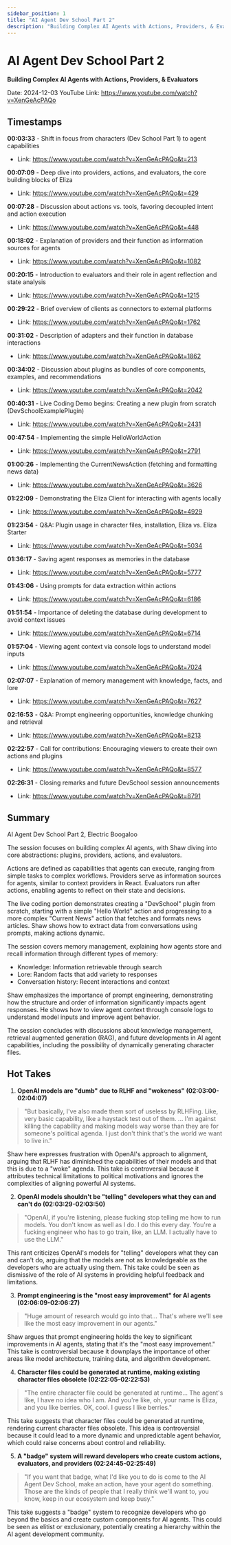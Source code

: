 ```yaml
---
sidebar_position: 1
title: "AI Agent Dev School Part 2"
description: "Building Complex AI Agents with Actions, Providers, & Evaluators"
---
```


# AI Agent Dev School Part 2

**Building Complex AI Agents with Actions, Providers, & Evaluators**

Date: 2024-12-03
YouTube Link: https://www.youtube.com/watch?v=XenGeAcPAQo

## Timestamps

**00:03:33** - Shift in focus from characters (Dev School Part 1) to agent capabilities
- Link: https://www.youtube.com/watch?v=XenGeAcPAQo&t=213

**00:07:09** - Deep dive into providers, actions, and evaluators, the core building blocks of Eliza
- Link: https://www.youtube.com/watch?v=XenGeAcPAQo&t=429

**00:07:28** - Discussion about actions vs. tools, favoring decoupled intent and action execution
- Link: https://www.youtube.com/watch?v=XenGeAcPAQo&t=448

**00:18:02** - Explanation of providers and their function as information sources for agents
- Link: https://www.youtube.com/watch?v=XenGeAcPAQo&t=1082

**00:20:15** - Introduction to evaluators and their role in agent reflection and state analysis
- Link: https://www.youtube.com/watch?v=XenGeAcPAQo&t=1215

**00:29:22** - Brief overview of clients as connectors to external platforms
- Link: https://www.youtube.com/watch?v=XenGeAcPAQo&t=1762

**00:31:02** - Description of adapters and their function in database interactions
- Link: https://www.youtube.com/watch?v=XenGeAcPAQo&t=1862

**00:34:02** - Discussion about plugins as bundles of core components, examples, and recommendations
- Link: https://www.youtube.com/watch?v=XenGeAcPAQo&t=2042

**00:40:31** - Live Coding Demo begins: Creating a new plugin from scratch (DevSchoolExamplePlugin)
- Link: https://www.youtube.com/watch?v=XenGeAcPAQo&t=2431

**00:47:54** - Implementing the simple HelloWorldAction
- Link: https://www.youtube.com/watch?v=XenGeAcPAQo&t=2791

**01:00:26** - Implementing the CurrentNewsAction (fetching and formatting news data)
- Link: https://www.youtube.com/watch?v=XenGeAcPAQo&t=3626

**01:22:09** - Demonstrating the Eliza Client for interacting with agents locally
- Link: https://www.youtube.com/watch?v=XenGeAcPAQo&t=4929

**01:23:54** - Q&A: Plugin usage in character files, installation, Eliza vs. Eliza Starter
- Link: https://www.youtube.com/watch?v=XenGeAcPAQo&t=5034

**01:36:17** - Saving agent responses as memories in the database
- Link: https://www.youtube.com/watch?v=XenGeAcPAQo&t=5777

**01:43:06** - Using prompts for data extraction within actions
- Link: https://www.youtube.com/watch?v=XenGeAcPAQo&t=6186

**01:51:54** - Importance of deleting the database during development to avoid context issues
- Link: https://www.youtube.com/watch?v=XenGeAcPAQo&t=6714

**01:57:04** - Viewing agent context via console logs to understand model inputs
- Link: https://www.youtube.com/watch?v=XenGeAcPAQo&t=7024

**02:07:07** - Explanation of memory management with knowledge, facts, and lore
- Link: https://www.youtube.com/watch?v=XenGeAcPAQo&t=7627

**02:16:53** - Q&A: Prompt engineering opportunities, knowledge chunking and retrieval
- Link: https://www.youtube.com/watch?v=XenGeAcPAQo&t=8213

**02:22:57** - Call for contributions: Encouraging viewers to create their own actions and plugins
- Link: https://www.youtube.com/watch?v=XenGeAcPAQo&t=8577

**02:26:31** - Closing remarks and future DevSchool session announcements
- Link: https://www.youtube.com/watch?v=XenGeAcPAQo&t=8791

## Summary

AI Agent Dev School Part 2, Electric Boogaloo

The session focuses on building complex AI agents, with Shaw diving into core abstractions: plugins, providers, actions, and evaluators.

Actions are defined as capabilities that agents can execute, ranging from simple tasks to complex workflows. Providers serve as information sources for agents, similar to context providers in React. Evaluators run after actions, enabling agents to reflect on their state and decisions.

The live coding portion demonstrates creating a "DevSchool" plugin from scratch, starting with a simple "Hello World" action and progressing to a more complex "Current News" action that fetches and formats news articles. Shaw shows how to extract data from conversations using prompts, making actions dynamic.

The session covers memory management, explaining how agents store and recall information through different types of memory:
- Knowledge: Information retrievable through search
- Lore: Random facts that add variety to responses
- Conversation history: Recent interactions and context

Shaw emphasizes the importance of prompt engineering, demonstrating how the structure and order of information significantly impacts agent responses. He shows how to view agent context through console logs to understand model inputs and improve agent behavior.

The session concludes with discussions about knowledge management, retrieval augmented generation (RAG), and future developments in AI agent capabilities, including the possibility of dynamically generating character files.

## Hot Takes

1. **OpenAI models are "dumb" due to RLHF and "wokeness" (02:03:00-02:04:07)**
> "But basically, I've also made them sort of useless by RLHFing. Like, very basic capability, like a haystack test out of them. ... I'm against killing the capability and making models way worse than they are for someone's political agenda. I just don't think that's the world we want to live in."

Shaw here expresses frustration with OpenAI's approach to alignment, arguing that RLHF has diminished the capabilities of their models and that this is due to a "woke" agenda. This take is controversial because it attributes technical limitations to political motivations and ignores the complexities of aligning powerful AI systems.

2. **OpenAI models shouldn't be "telling" developers what they can and can't do (02:03:29-02:03:50)**
> "OpenAI, if you're listening, please fucking stop telling me how to run models. You don't know as well as I do. I do this every day. You're a fucking engineer who has to go train, like, an LLM. I actually have to use the LLM."

This rant criticizes OpenAI's models for "telling" developers what they can and can't do, arguing that the models are not as knowledgeable as the developers who are actually using them. This take could be seen as dismissive of the role of AI systems in providing helpful feedback and limitations.

3. **Prompt engineering is the "most easy improvement" for AI agents (02:06:09-02:06:27)**
> "Huge amount of research would go into that... That's where we'll see like the most easy improvement in our agents."

Shaw argues that prompt engineering holds the key to significant improvements in AI agents, stating that it's the "most easy improvement." This take is controversial because it downplays the importance of other areas like model architecture, training data, and algorithm development.

4. **Character files could be generated at runtime, making existing character files obsolete (02:22:05-02:22:53)**
> "The entire character file could be generated at runtime... The agent's like, I have no idea who I am. And you're like, oh, your name is Eliza, and you like berries. OK, cool. I guess I like berries."

This take suggests that character files could be generated at runtime, rendering current character files obsolete. This idea is controversial because it could lead to a more dynamic and unpredictable agent behavior, which could raise concerns about control and reliability.

5. **A "badge" system will reward developers who create custom actions, evaluators, and providers (02:24:45-02:25:49)**
> "If you want that badge, what I'd like you to do is come to the AI Agent Dev School, make an action, have your agent do something. Those are the kinds of people that I really think we'll want to, you know, keep in our ecosystem and keep busy."

This take suggests a "badge" system to recognize developers who go beyond the basics and create custom components for AI agents. This could be seen as elitist or exclusionary, potentially creating a hierarchy within the AI agent development community.
